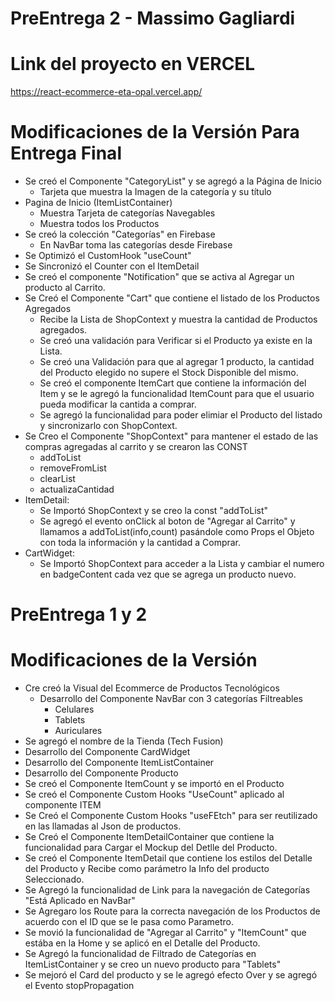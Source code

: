 # PreEntrega 2 - Massimo Gagliardi

# Link del proyecto en VERCEL
https://react-ecommerce-eta-opal.vercel.app/

# Modificaciones de la Versión Para Entrega Final
+ Se creó el Componente "CategoryList" y se agregó a la Página de Inicio
  + Tarjeta que muestra la Imagen de la categoría y su título
+ Pagina de Inicio (ItemListContainer)
  + Muestra Tarjeta de categorías Navegables
  + Muestra todos los Productos
+ Se creó la colección "Categorías" en Firebase
  + En NavBar toma las categorías desde Firebase
+ Se Optimizó el CustomHook "useCount"
+ Se Sincronizó el Counter con el ItemDetail
+ Se creó el componente "Notification" que se activa al Agregar un producto al Carrito.
+ Se Creó el Componente "Cart" que contiene el listado de los Productos Agregados
  + Recibe la Lista de ShopContext y muestra la cantidad de Productos agregados.
  + Se creó una validación para Verificar si el Producto ya existe en la Lista.
  + Se creó una Validación para que al agregar 1 producto, la cantidad del Producto elegido no supere el Stock Disponible del mismo.
  + Se creó el componente ItemCart que contiene la información del Item y se le agregó la funcionalidad ItemCount para que el usuario pueda modificar la cantida a comprar.
  + Se agregó la funcionalidad para poder elimiar el Producto del listado y sincronizarlo con ShopContext.
+ Se Creo el Componente "ShopContext" para mantener el estado de las compras agregadas al carrito y se crearon las CONST
  + addToList
  + removeFromList
  + clearList
  + actualizaCantidad
+ ItemDetail:
  + Se Importó ShopContext y se creo la const "addToList"
  + Se agregó el evento onClick al boton de "Agregar al Carrito" y llamamos a addToList(info,count) pasándole como Props el Objeto con toda la información y la cantidad a Comprar.
+ CartWidget:
  + Se Importó ShopContext para acceder a la Lista y cambiar el numero en badgeContent cada vez que se agrega un producto nuevo.


# PreEntrega 1 y 2
# Modificaciones de la Versión
+ Cre creó la Visual del Ecommerce de Productos Tecnológicos
  + Desarrollo del Componente NavBar con 3 categorías Filtreables
      -   Celulares
      -   Tablets
      -   Auriculares
+ Se agregó el nombre de la Tienda (Tech Fusion)
+ Desarrollo del Componente CardWidget
+ Desarrollo del Componente ItemListContainer
+ Desarrollo del Componente Producto
+ Se creó el Componente ItemCount y se importó en el Producto
+ Se creó el Componente Custom Hooks "UseCount" aplicado al componente ITEM
+ Se Creó el Componente Custom Hooks "useFEtch" para ser reutilizado en las llamadas al Json de productos.
+ Se Creó el Componente ItemDetailContainer que contiene la funcionalidad para Cargar el Mockup del Detlle del Producto.
+ Se creó el Componente ItemDetail que contiene los estilos del Detalle del Producto y Recibe como parámetro la Info del producto Seleccionado.
+ Se Agregó la funcionalidad de Link para la navegación de Categorías "Está Aplicado en NavBar"
+ Se Agregaro los Route para la correcta navegación de los Productos de acuerdo con el ID que se le pasa como Parametro.
+ Se movió la funcionalidad de "Agregar al Carrito" y "ItemCount" que estába en la Home y se aplicó en el Detalle del Producto.
+ Se Agregó la funcionalidad de Filtrado de Categorías en ItemListContainer y se creo un nuevo producto para "Tablets"
+ Se mejoró el Card del producto y se le agregó efecto Over y se agregó el Evento stopPropagation

      
